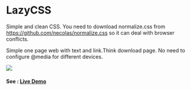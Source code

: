 # LazyCSS
Simple and clean CSS.
You need to download normalize.css from https://github.com/necolas/normalize.css
so it can deal with browser conflicts.

Simple one page web with text and link.Think download page. No need to configure @media for different devices.

<img src="http://1.bp.blogspot.com/-mnwjuHB9dHs/Vcms0p96WRI/AAAAAAAAAAg/QGCovUeROMo/s1600/lazycss.png"/>


<h4>See : <a href="http://mylaksa.orgfree.com/index.html" target="_blank">Live Demo</a></h4>
